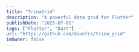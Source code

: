 ```yaml
---
title: "TrinaGrid"
description: "A powerful data grid for Flutter"
publishDate: "2025-07-01"
tags: ["Flutter", "Dart"]
url: "https://github.com/doonfrs/trina_grid"
imOwner: false
---
```

